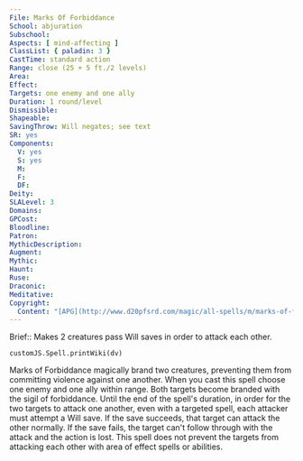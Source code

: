 ```yaml
---
File: Marks Of Forbiddance
School: abjuration
Subschool: 
Aspects: [ mind-affecting ]
ClassList: { paladin: 3 }
CastTime: standard action
Range: close (25 + 5 ft./2 levels)
Area: 
Effect: 
Targets: one enemy and one ally
Duration: 1 round/level
Dismissible: 
Shapeable: 
SavingThrow: Will negates; see text
SR: yes
Components:
  V: yes
  S: yes
  M: 
  F: 
  DF: 
Deity: 
SLALevel: 3
Domains: 
GPCost: 
Bloodline: 
Patron: 
MythicDescription: 
Augment: 
Mythic: 
Haunt: 
Ruse: 
Draconic: 
Meditative: 
Copyright:
  Content: "[APG](http://www.d20pfsrd.com/magic/all-spells/m/marks-of-forbiddance)"
---
```

Brief:: Makes 2 creatures pass Will saves in order to attack each other.

```dataviewjs
customJS.Spell.printWiki(dv)
```

Marks of Forbiddance magically brand two creatures, preventing them from committing violence against one another. When you cast this spell choose one enemy and one ally within range. Both targets become branded with the sigil of forbiddance. Until the end of the spell's duration, in order for the two targets to attack one another, even with a targeted spell, each attacker must attempt a Will save. If the save succeeds, that target can attack the other normally.  If the save fails, the target can't follow through with the attack and the action is lost. This spell does not prevent the targets from attacking each other with area of effect spells or abilities.

